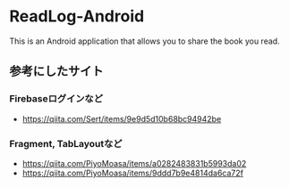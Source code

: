 # ReadLog-Android
This is an Android application that allows you to share the book you read.

## 参考にしたサイト
### Firebaseログインなど
- https://qiita.com/Sert/items/9e9d5d10b68bc94942be

### Fragment, TabLayoutなど
- https://qiita.com/PiyoMoasa/items/a0282483831b5993da02
- https://qiita.com/PiyoMoasa/items/9ddd7b9e4814da6ca72f
